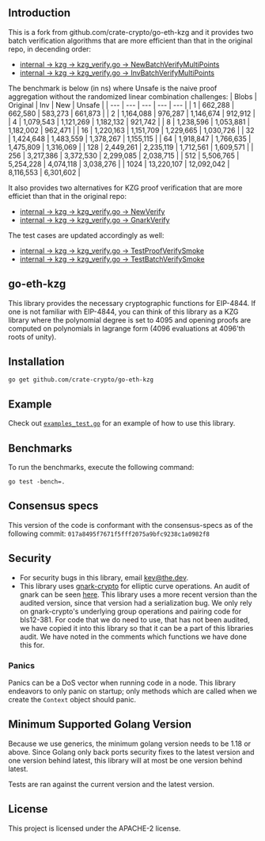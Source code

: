 ## Introduction
This is a fork from github.com/crate-crypto/go-eth-kzg and it provides two batch verification algorithms that are more efficient than that in the original repo, in decending order:
- [internal -> kzg -> kzg_verify.go -> NewBatchVerifyMultiPoints](https://github.com/sytansy/go-kzg-4844/blob/389d29f6c57d1c384ad9f7dd14489304111c1a56/internal/kzg/kzg_verify.go#L397)
- [internal -> kzg -> kzg_verify.go -> InvBatchVerifyMultiPoints](https://github.com/sytansy/go-kzg-4844/blob/389d29f6c57d1c384ad9f7dd14489304111c1a56/internal/kzg/kzg_verify.go#L530)

The benchmark is below (in ns) where Unsafe is the naive proof aggregation without the randomized linear combination challenges:
| Blobs | Original | Inv | New | Unsafe |
| --- | --- | --- | --- | --- |
| 1    | 662,288 | 662,580 | 583,273 | 661,873 |
| 2    | 1,164,088 | 976,287 | 1,146,674 | 912,912 |
| 4    | 1,079,543 | 1,121,269 | 1,182,132 | 921,742 |
| 8    | 1,238,596 | 1,053,881 | 1,182,002 | 962,471 |
| 16   | 1,220,163 | 1,151,709 | 1,229,665 | 1,030,726 |
| 32   | 1,424,648 | 1,483,559 | 1,378,267 | 1,155,115 |
| 64   | 1,918,847 | 1,766,635 | 1,475,809 | 1,316,069 |
| 128  | 2,449,261 | 2,235,119 | 1,712,561 | 1,609,571 |
| 256  | 3,217,386 | 3,372,530 | 2,299,085 | 2,038,715 |
| 512  | 5,506,765 | 5,254,228 | 4,074,118 | 3,038,276 |
| 1024 | 13,220,107 | 12,092,042 | 8,116,553 | 6,301,602 |

It also provides two alternatives for KZG proof verification that are more efficiet than that in the original repo:
- [internal -> kzg -> kzg_verify.go -> NewVerify](https://github.com/sytansy/go-kzg-4844/blob/389d29f6c57d1c384ad9f7dd14489304111c1a56/internal/kzg/kzg_verify.go#L101)
- [internal -> kzg -> kzg_verify.go -> GnarkVerify](https://github.com/sytansy/go-kzg-4844/blob/389d29f6c57d1c384ad9f7dd14489304111c1a56/internal/kzg/kzg_verify.go#L137) 

The test cases are updated accordingly as well:
- [internal -> kzg -> kzg_verify.go -> TestProofVerifySmoke](https://github.com/sytansy/go-kzg-4844/blob/389d29f6c57d1c384ad9f7dd14489304111c1a56/internal/kzg/kzg_test.go#L12)
- [internal -> kzg -> kzg_verify.go -> TestBatchVerifySmoke](https://github.com/sytansy/go-kzg-4844/blob/389d29f6c57d1c384ad9f7dd14489304111c1a56/internal/kzg/kzg_test.go#L39)


## go-eth-kzg

This library provides the necessary cryptographic functions for EIP-4844. If one
is not familiar with EIP-4844, you can think of this library as a KZG library
where the polynomial degree is set to 4095 and opening proofs are computed on
polynomials in lagrange form (4096 evaluations at 4096'th roots of unity).

## Installation

```
go get github.com/crate-crypto/go-eth-kzg
```

## Example

Check out [`examples_test.go`](./examples_test.go) for an example of how to use
this library.

## Benchmarks

To run the benchmarks, execute the following command:

```
go test -bench=.
```

## Consensus specs

This version of the code is conformant with the consensus-specs as of the
following commit: `017a8495f7671f5fff2075a9bfc9238c1a0982f8`

## Security

- For security bugs in this library, email <kev@the.dev>.
- This library uses
  [gnark-crypto](https://github.com/ConsenSys/gnark-crypto/tree/master) for
  elliptic curve operations. An audit of gnark can be seen
  [here](https://github.com/ConsenSys/gnark-crypto/blob/master/audit_oct2022.pdf).
  This library uses a more recent version than the audited version, since that
  version had a serialization bug.
  We only rely on gnark-crypto's underlying group operations and pairing code
  for bls12-381. For code that we do need to use, that has not been audited, we
  have copied it into this library so that it can be a part of this libraries
  audit. We have noted in the comments which functions we have done this for.
  
### Panics

Panics can be a DoS vector when running code in a node. This library endeavors
to only panic on startup; only methods which are called when we create the
`Context` object should panic.

## Minimum Supported Golang Version

Because we use generics, the minimum golang version needs to be 1.18 or above. Since Golang only back ports security fixes to the latest version and one version behind latest, this library will at most be one version behind latest.

Tests are ran against the current version and the latest version.

## License

This project is licensed under the APACHE-2 license.
